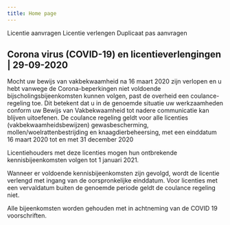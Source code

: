 ```yaml
---
title: Home page
---
```


<link-container>
<link-button to="/licenties/licentie-aanvragen">Licentie aanvragen</link-button>
<link-button to="/licenties/licentie-verlengen">Licentie verlengen</link-button>
<link-button to="/mijn-bureau-erkenningen/duplicaat-pas-aanvragen">Duplicaat pas aanvragen</link-button>
</link-container>

## Corona virus (COVID-19) en licentieverlengingen | 29-09-2020

Mocht uw bewijs van vakbekwaamheid na 16 maart 2020 zijn verlopen en u hebt vanwege de Corona-beperkingen niet voldoende bijscholingsbijeenkomsten kunnen volgen, past de overheid een coulance-regeling toe. Dit betekent dat u in de genoemde situatie uw werkzaamheden conform uw Bewijs van Vakbekwaamheid tot nadere communicatie kan blijven uitoefenen.
De coulance regeling geldt voor alle licenties (vakbekwaamheidsbewijzen) gewasbescherming, mollen/woelrattenbestrijding en knaagdierbeheersing, met een einddatum 16 maart 2020 tot en met 31 december 2020

Licentiehouders met deze licenties mogen hun ontbrekende kennisbijeenkomsten volgen tot 1 januari 2021.

Wanneer er voldoende kennisbijeenkomsten zijn gevolgd, wordt de licentie verlengd met ingang van de oorspronkelijke einddatum. Voor licenties met een vervaldatum buiten de genoemde periode geldt de coulance regeling niet.

Alle bijeenkomsten worden gehouden met in achtneming van de COVID 19 voorschriften.
